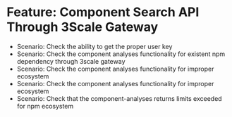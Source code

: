 # Feature: Component Search API Through 3Scale Gateway
- Scenario: Check the ability to get the proper user key
- Scenario: Check the component analyses functionality for existent npm dependency through 3scale gateway
- Scenario: Check the component analyses functionality for improper ecosystem
- Scenario: Check the component analyses functionality for improper ecosystem
- Scenario: Check that the component-analyses returns limits exceeded for npm ecosystem
